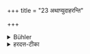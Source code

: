 +++
title = "23 अथाप्युदाहरन्ति"

+++

<details><summary>Bühler</summary>

23. Now they quote also (the following verse):
</details>

<details><summary>हरदत्त-टीका</summary>

## सूत्रम्
अथाऽप्युदाहरान्ति ॥ २३ ॥  
### टिप्पनी
अपि चाऽस्मिन्नर्थे श्लोकमुदाहरन्ति ॥ २३ ॥
</details>
